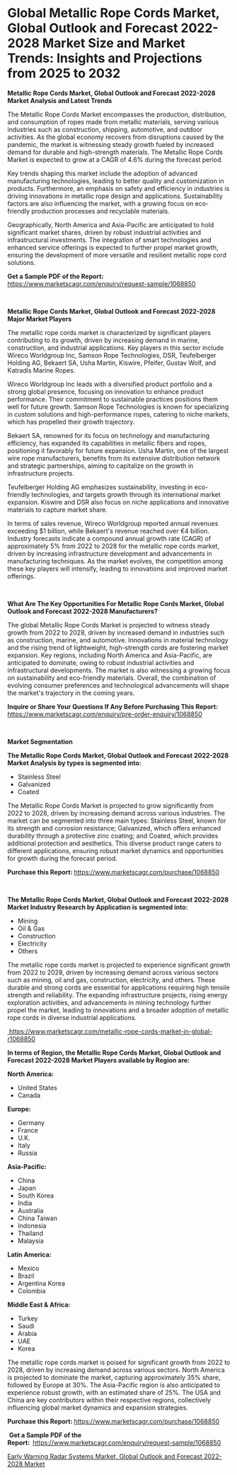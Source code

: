 <p><h1>Global Metallic Rope Cords Market, Global Outlook and Forecast 2022-2028 Market Size and Market Trends: Insights and Projections from 2025 to 2032</h1></p><p><strong>Metallic Rope Cords Market, Global Outlook and Forecast 2022-2028 Market Analysis and Latest Trends</strong></p>
<p><p>The Metallic Rope Cords Market encompasses the production, distribution, and consumption of ropes made from metallic materials, serving various industries such as construction, shipping, automotive, and outdoor activities. As the global economy recovers from disruptions caused by the pandemic, the market is witnessing steady growth fueled by increased demand for durable and high-strength materials. The Metallic Rope Cords Market is expected to grow at a CAGR of 4.6% during the forecast period. </p><p>Key trends shaping this market include the adoption of advanced manufacturing technologies, leading to better quality and customization in products. Furthermore, an emphasis on safety and efficiency in industries is driving innovations in metallic rope design and applications. Sustainability factors are also influencing the market, with a growing focus on eco-friendly production processes and recyclable materials. </p><p>Geographically, North America and Asia-Pacific are anticipated to hold significant market shares, driven by robust industrial activities and infrastructural investments. The integration of smart technologies and enhanced service offerings is expected to further propel market growth, ensuring the development of more versatile and resilient metallic rope cord solutions.</p></p>
<p><strong>Get a Sample PDF of the Report:&nbsp;</strong> <a href="https://www.marketscagr.com/enquiry/request-sample/1068850?utm_campaign=3447&utm_medium=2&utm_source=Github&utm_content=ia&utm_term=21032025&utm_id=metallic-rope-cords-market-global-outlook-and-forecast-2022-2028">https://www.marketscagr.com/enquiry/request-sample/1068850</a></p>
<p>&nbsp;</p>
<p><strong>Metallic Rope Cords Market, Global Outlook and Forecast 2022-2028 Major Market Players</strong></p>
<p><p>The metallic rope cords market is characterized by significant players contributing to its growth, driven by increasing demand in marine, construction, and industrial applications. Key players in this sector include Wireco Worldgroup Inc, Samson Rope Technologies, DSR, Teufelberger Holding AG, Bekaert SA, Usha Martin, Kiswire, Pfeifer, Gustav Wolf, and Katradis Marine Ropes.</p><p>Wireco Worldgroup Inc leads with a diversified product portfolio and a strong global presence, focusing on innovation to enhance product performance. Their commitment to sustainable practices positions them well for future growth. Samson Rope Technologies is known for specializing in custom solutions and high-performance ropes, catering to niche markets, which has propelled their growth trajectory. </p><p>Bekaert SA, renowned for its focus on technology and manufacturing efficiency, has expanded its capabilities in metallic fibers and ropes, positioning it favorably for future expansion. Usha Martin, one of the largest wire rope manufacturers, benefits from its extensive distribution network and strategic partnerships, aiming to capitalize on the growth in infrastructure projects.</p><p>Teufelberger Holding AG emphasizes sustainability, investing in eco-friendly technologies, and targets growth through its international market expansion. Kiswire and DSR also focus on niche applications and innovative materials to capture market share.</p><p>In terms of sales revenue, Wireco Worldgroup reported annual revenues exceeding $1 billion, while Bekaert's revenue reached over €4 billion. Industry forecasts indicate a compound annual growth rate (CAGR) of approximately 5% from 2022 to 2028 for the metallic rope cords market, driven by increasing infrastructure development and advancements in manufacturing techniques. As the market evolves, the competition among these key players will intensify, leading to innovations and improved market offerings.</p></p>
<p>&nbsp;</p>
<p><strong>What Are The Key Opportunities For Metallic Rope Cords Market, Global Outlook and Forecast 2022-2028 Manufacturers?</strong></p>
<p><p>The global Metallic Rope Cords Market is projected to witness steady growth from 2022 to 2028, driven by increased demand in industries such as construction, marine, and automotive. Innovations in material technology and the rising trend of lightweight, high-strength cords are fostering market expansion. Key regions, including North America and Asia-Pacific, are anticipated to dominate, owing to robust industrial activities and infrastructural developments. The market is also witnessing a growing focus on sustainability and eco-friendly materials. Overall, the combination of evolving consumer preferences and technological advancements will shape the market's trajectory in the coming years.</p></p>
<p><strong>Inquire or Share Your Questions If Any Before Purchasing This Report:</strong> <a href="https://www.marketscagr.com/enquiry/pre-order-enquiry/1068850?utm_campaign=3447&utm_medium=2&utm_source=Github&utm_content=ia&utm_term=21032025&utm_id=metallic-rope-cords-market-global-outlook-and-forecast-2022-2028">https://www.marketscagr.com/enquiry/pre-order-enquiry/1068850</a></p>
<p>&nbsp;</p>
<p><strong>Market Segmentation</strong></p>
<p><strong>The Metallic Rope Cords Market, Global Outlook and Forecast 2022-2028 Market Analysis by types is segmented into:</strong></p>
<p><ul><li>Stainless Steel</li><li>Galvanized</li><li>Coated</li></ul></p>
<p><p>The Metallic Rope Cords Market is projected to grow significantly from 2022 to 2028, driven by increasing demand across various industries. The market can be segmented into three main types: Stainless Steel, known for its strength and corrosion resistance; Galvanized, which offers enhanced durability through a protective zinc coating; and Coated, which provides additional protection and aesthetics. This diverse product range caters to different applications, ensuring robust market dynamics and opportunities for growth during the forecast period.</p></p>
<p><strong>Purchase this Report:&nbsp;</strong><a href="https://www.marketscagr.com/purchase/1068850?utm_campaign=3447&utm_medium=2&utm_source=Github&utm_content=ia&utm_term=21032025&utm_id=metallic-rope-cords-market-global-outlook-and-forecast-2022-2028">https://www.marketscagr.com/purchase/1068850</a></p>
<p>&nbsp;</p>
<p><strong>The Metallic Rope Cords Market, Global Outlook and Forecast 2022-2028 Market Industry Research by Application is segmented into:</strong></p>
<p><ul><li>Mining</li><li>Oil & Gas</li><li>Construction</li><li>Electricity</li><li>Others</li></ul></p>
<p><p>The metallic rope cords market is projected to experience significant growth from 2022 to 2028, driven by increasing demand across various sectors such as mining, oil and gas, construction, electricity, and others. These durable and strong cords are essential for applications requiring high tensile strength and reliability. The expanding infrastructure projects, rising energy exploration activities, and advancements in mining technology further propel the market, leading to innovations and a broader adoption of metallic rope cords in diverse industrial applications.</p></p>
<p><a href="https://www.marketscagr.com/metallic-rope-cords-market-in-global-r1068850?utm_campaign=3447&utm_medium=2&utm_source=Github&utm_content=ia&utm_term=21032025&utm_id=metallic-rope-cords-market-global-outlook-and-forecast-2022-2028">&nbsp;https://www.marketscagr.com/metallic-rope-cords-market-in-global-r1068850</a></p>
<p><strong>In terms of Region, the Metallic Rope Cords Market, Global Outlook and Forecast 2022-2028 Market Players available by Region are:</strong></p>
<p>
    <p> <strong> North America: </strong>
        <ul>
            <li>United States</li>
            <li>Canada</li>
        </ul>
        </p> 
    <p> <strong> Europe: </strong>
        <ul>
            <li>Germany</li>
            <li>France</li>
            <li>U.K.</li>
            <li>Italy</li>
            <li>Russia</li>
        </ul>
        </p> 
    <p> <strong> Asia-Pacific: </strong>
        <ul>
            <li>China</li>
            <li>Japan</li>
            <li>South Korea</li>
            <li>India</li>
            <li>Australia</li>
            <li>China Taiwan</li>
            <li>Indonesia</li>
            <li>Thailand</li>
            <li>Malaysia</li>
        </ul>
        </p> 
    <p> <strong> Latin America: </strong>
        <ul>
            <li>Mexico</li>
            <li>Brazil</li>
            <li>Argentina Korea</li>
            <li>Colombia</li>
        </ul>
        </p> 
    <p> <strong> Middle East & Africa: </strong>
        <ul>
            <li>Turkey</li>
            <li>Saudi</li>
            <li>Arabia</li>
            <li>UAE</li>
            <li>Korea</li>
        </ul>
    </p>
    </p>
<p><p>The metallic rope cords market is poised for significant growth from 2022 to 2028, driven by increasing demand across various sectors. North America is projected to dominate the market, capturing approximately 35% share, followed by Europe at 30%. The Asia-Pacific region is also anticipated to experience robust growth, with an estimated share of 25%. The USA and China are key contributors within their respective regions, collectively influencing global market dynamics and expansion strategies.</p></p>
<p><strong>Purchase this Report: </strong><a href="https://www.marketscagr.com/purchase/1068850?utm_campaign=3447&utm_medium=2&utm_source=Github&utm_content=ia&utm_term=21032025&utm_id=metallic-rope-cords-market-global-outlook-and-forecast-2022-2028">https://www.marketscagr.com/purchase/1068850</a></p>
<p>&nbsp;<strong>Get a Sample PDF of the Report:&nbsp;&nbsp;</strong><a href="https://www.marketscagr.com/enquiry/request-sample/1068850?utm_campaign=3447&utm_medium=2&utm_source=Github&utm_content=ia&utm_term=21032025&utm_id=metallic-rope-cords-market-global-outlook-and-forecast-2022-2028">https://www.marketscagr.com/enquiry/request-sample/1068850</a></p>
<p><strong></strong></p>
<p><p><a href="https://github.com/carylgrinko/Market-Research-Report-List-1/blob/main/early-warning-radar-systems-market-global-outlook-and-forecast-2022-2028-market.md?utm_campaign=3447&utm_medium=2&utm_source=Github&utm_content=ia&utm_term=21032025&utm_id=metallic-rope-cords-market-global-outlook-and-forecast-2022-2028">Early Warning Radar Systems Market, Global Outlook and Forecast 2022-2028 Market</a></p></p>